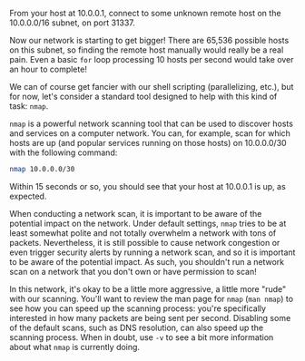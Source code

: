From your host at 10.0.0.1, connect to some unknown remote host on the 10.0.0.0/16 subnet, on port 31337.

Now our network is starting to get bigger!
There are 65,536 possible hosts on this subnet, so finding the remote host manually would really be a real pain.
Even a basic `for` loop processing 10 hosts per second would take over an hour to complete!

We can of course get fancier with our shell scripting (parallelizing, etc.), but for now, let's consider a standard tool designed to help with this kind of task: `nmap`.

`nmap` is a powerful network scanning tool that can be used to discover hosts and services on a computer network.
You can, for example, scan for which hosts are up (and popular services running on those hosts) on 10.0.0.0/30 with the following command:

```sh
nmap 10.0.0.0/30
```
Within 15 seconds or so, you should see that your host at 10.0.0.1 is up, as expected.

When conducting a network scan, it is important to be aware of the potential impact on the network.
Under default settings, `nmap` tries to be at least somewhat polite and not totally overwhelm a network with tons of packets.
Nevertheless, it is still possible to cause network congestion or even trigger security alerts by running a network scan, and so it is important to be aware of the potential impact.
As such, you shouldn't run a network scan on a network that you don't own or have permission to scan!

In this network, it's okay to be a little more aggressive, a little more "rude" with our scanning.
You'll want to review the man page for `nmap` (`man nmap`) to see how you can speed up the scanning process: you're specifically interested in how many packets are being sent per second.
Disabling some of the default scans, such as DNS resolution, can also speed up the scanning process.
When in doubt, use `-v` to see a bit more information about what `nmap` is currently doing.
